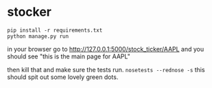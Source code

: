 # stocker

```shell
pip install -r requirements.txt
python manage.py run
```

in your browser go to http://127.0.0.1:5000/stock_ticker/AAPL
and you should see "this is the main page for AAPL"

then kill that and make sure the tests run.
`nosetests --rednose -s`
this should spit out some lovely green dots.

